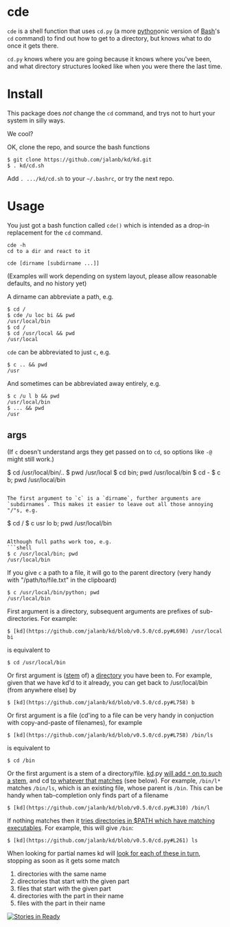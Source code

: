 cde
===

`cde` is a shell function that uses `cd.py` (a more [python](https://github.com/jalanb/kd/blob/v0.5.0/cd.sh#L101)onic version of [Bash](https://github.com/jalanb/kd/blob/v0.5.0/cd.sh#L36)'s `cd` command) to find out how to get to a directory, but knows what to do once it gets there.

`cd.py` knows where you are going because it knows where you've been, and what directory structures looked like when you were there the last time.


Install
=======

This package does *not* change the `cd` command, and trys not to hurt your system in silly ways.

We cool?

OK, clone the repo, and source the bash functions
```shell
$ git clone https://github.com/jalanb/kd/kd.git
$ . kd/cd.sh
```

Add `. .../kd/cd.sh` to your `~/.bashrc`, or try the next repo.

Usage
=====

You just got a bash function called `cde()` which is intended as a drop-in replacement for the `cd` command.
```shell
cde -h
cd to a dir and react to it

cde [dirname [subdirname ...]]
```

(Examples will work depending on system layout, please allow reasonable defaults, and no history yet)

A dirname can abbreviate a path, e.g.
```shell
$ cd /
$ cde /u loc bi && pwd
/usr/local/bin
$ cd /
$ cd /usr/local && pwd
/usr/local
```

`cde` can be abbreviated to just `c`, e.g.
```
$ c .. && pwd
/usr
```

And sometimes can be abbreviated away entirely, e.g.
```shell
$ c /u l b && pwd
/usr/local/bin
$ ... && pwd
/usr
```

args
----

(If `c` doesn't understand args they get passed on to `cd`, so options like `-@` might still work.)

$ cd /usr/local/bin/..
$ pwd
/usr/local
$ cd bin; pwd
/usr/local/bin
$ cd -
$ c b; pwd
/usr/local/bin
```

The first argument to `c` is a `dirname`, further arguments are `subdirnames`. This makes it easier to leave out all those annoying "/"s, e.g.
```
$ cd /
$ c usr lo b; pwd
/usr/local/bin
```

Although full paths work too, e.g.
```shell
$ c /usr/local/bin; pwd
/usr/local/bin
```
If you give `c` a path to a file, it will go to the parent directory (very handy with "/path/to/file.txt" in the clipboard)
```shell
$ c /usr/local/bin/python; pwd
/usr/local/bin
```

First argument is a directory, subsequent arguments are prefixes of sub-directories. For example:

    $ [kd](https://github.com/jalanb/kd/blob/v0.5.0/cd.py#L698) /usr/local bi

is equivalent to

    $ cd /usr/local/bin

Or first argument is ([stem](https://github.com/jalanb/kd/blob/v0.5.0/cd.py#L624) of) a [directory](https://github.com/jalanb/kd/blob/v0.5.0/cd.py#L302) you have been to. For example, given that we have kd'd to it already, you can get back to /usr/local/bin (from anywhere else) by

    $ [kd](https://github.com/jalanb/kd/blob/v0.5.0/cd.py#L758) b

Or first argument is a file (cd'ing to a file can be very handy in conjuction with copy-and-paste of filenames), for example

    $ [kd](https://github.com/jalanb/kd/blob/v0.5.0/cd.py#L758) /bin/ls

is equivalent to

    $ cd /bin

Or the first argument is a stem of a directory/file. [kd](https://github.com/jalanb/kd/blob/v0.5.0/cd.py#L758).py [will add `*` on to such a stem](https://github.com/jalanb/kd/blob/v0.5.0/cd.py#L108), and cd [to whatever that matches](https://github.com/jalanb/kd/blob/v0.5.0/cd.sh#L30) (see below). For example, `/bin/l*` matches `/bin/ls`, which is an existing file, whose parent is `/bin`. This can be handy when tab-completion only finds part of a filename

    $ [kd](https://github.com/jalanb/kd/blob/v0.5.0/cd.py#L310) /bin/l

If nothing matches then it [tries directories in $PATH which have matching executables](https://github.com/jalanb/kd/blob/v0.5.0/cd.py#L261). For example, this will give `/bin`:

    $ [kd](https://github.com/jalanb/kd/blob/v0.5.0/cd.py#L261) ls

When looking for partial names kd will [look for each of these in turn](https://github.com/jalanb/kd/blob/v0.5.0/cd.py#L649), stopping as soon as it gets some match

1. directories with the same name
2. directories that start with the given part
3. files that start with the given part
4. directories with the part in their name
4. files with the part in their name


[![Stories in Ready](https://badge.waffle.io/jalanb/kd.png?label=ready)](http://waffle.io/jalanb/kd)
